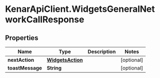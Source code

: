 # KenarApiClient.WidgetsGeneralNetworkCallResponse

## Properties

Name | Type | Description | Notes
------------ | ------------- | ------------- | -------------
**nextAction** | [**WidgetsAction**](WidgetsAction.md) |  | [optional] 
**toastMessage** | **String** |  | [optional] 


